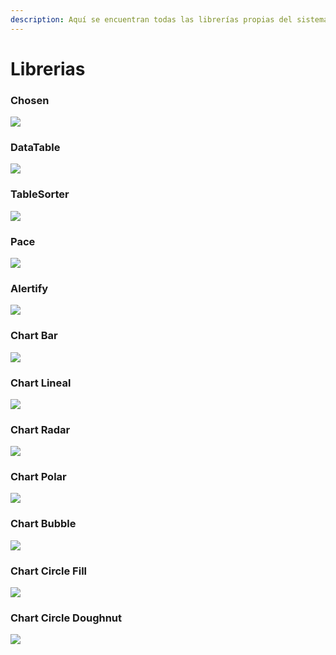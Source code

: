 ```yaml
---
description: Aquí se encuentran todas las librerías propias del sistema.-
---
```


# Librerias

### Chosen

![](.gitbook/assets/chosen.png)

### DataTable

![](.gitbook/assets/datatable.png)

### TableSorter

![](.gitbook/assets/tablesorter.png)

### Pace

![](.gitbook/assets/pace.png)

### Alertify

![](.gitbook/assets/alertify.png)

### Chart Bar

![](.gitbook/assets/chart._barra.png)

### Chart Lineal

![](.gitbook/assets/chart_lineal.png)

### Chart Radar

![](.gitbook/assets/chart_radar.png)

### Chart  Polar

![](.gitbook/assets/chart_polar.png)

### Chart Bubble

![](.gitbook/assets/chart_burbuja.png)

### Chart Circle Fill

![](.gitbook/assets/chart_circular1.png)

### Chart Circle Doughnut

![](.gitbook/assets/chart_circular2.png)

